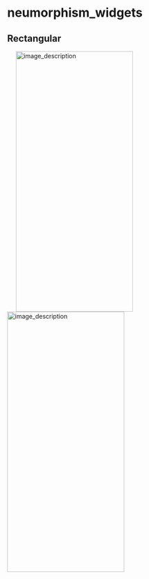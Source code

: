# neumorphism_widgets

## Rectangular
<p align="left">
  <img style="margin-left: 20px;" src="https://github.com/Muntasir89/Neumorphism/assets/78687005/4dfde2be-9b51-4b49-b441-427f4eba46f7" alt="image_description" width="270" height="600"/>
  <img src="https://github.com/Muntasir89/Neumorphism/assets/78687005/93914205-82d9-46e2-99e3-1d7107a2e8ba" alt="image_description" width="270" height="600" />
<!--   <img style="margin-left: 20px;" src="https://github.com/Muntasir89/WhatsApp_clone/assets/78687005/ea6def8e-5728-4b52-b436-522d317fa4fb" alt="image_description" width="270" height="600" />
  <img src="https://github.com/Muntasir89/WhatsApp_clone/assets/78687005/b4950a5c-ce7e-495c-a0f9-d1158438fa2f" alt="image_description" width="270" height="600" />
  <img src="https://github.com/Muntasir89/WhatsApp_clone/assets/78687005/9bea111d-e558-4f2b-aad5-cd5bb2b2f49e" alt="image_description" width="270" height="600" />
  <img src="https://github.com/Muntasir89/WhatsApp_clone/assets/78687005/2bb05afe-2cfc-4071-a6d9-bad9299d6f1a" alt="image_description" width="270" height="600" />
  <img src="https://github.com/Muntasir89/WhatsApp_clone/assets/78687005/f6abbeb2-f310-475d-9f16-74b13e20c2fa" alt="image_description" width="270" height="600" />
  <img src="https://github.com/Muntasir89/WhatsApp_clone/assets/78687005/cdc62127-4645-41b6-be69-425a702d5ea1" alt="image_description" width="270" height="600" />
  <img src="https://github.com/Muntasir89/WhatsApp_clone/assets/78687005/c3e250a7-1a12-4ec0-9c9b-6733eb34cf0d" alt="image_description" width="270" height="600" />
  <img src="https://github.com/Muntasir89/WhatsApp_clone/assets/78687005/57fa56bf-b277-4a6e-bf09-4363b529d83d" alt="image_description" width="270" height="600" /> -->
</p>

